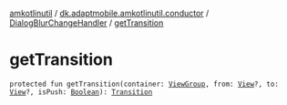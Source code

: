 [amkotlinutil](../../index.md) / [dk.adaptmobile.amkotlinutil.conductor](../index.md) / [DialogBlurChangeHandler](index.md) / [getTransition](get-transition.md)

# getTransition

`protected fun getTransition(container: `[`ViewGroup`](https://developer.android.com/reference/android/view/ViewGroup.html)`, from: `[`View`](https://developer.android.com/reference/android/view/View.html)`?, to: `[`View`](https://developer.android.com/reference/android/view/View.html)`?, isPush: `[`Boolean`](https://kotlinlang.org/api/latest/jvm/stdlib/kotlin/-boolean/index.html)`): `[`Transition`](https://developer.android.com/reference/android/transition/Transition.html)